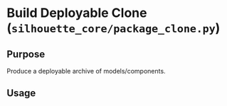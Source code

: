# Build Deployable Clone (`silhouette_core/package_clone.py`)

## Purpose
Produce a deployable archive of models/components.

## Usage
<!-- TODO: Codex: document flags, outputs, layouts -->
